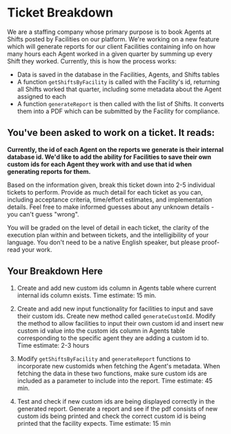 # Ticket Breakdown
We are a staffing company whose primary purpose is to book Agents at Shifts posted by Facilities on our platform. We're working on a new feature which will generate reports for our client Facilities containing info on how many hours each Agent worked in a given quarter by summing up every Shift they worked. Currently, this is how the process works:

- Data is saved in the database in the Facilities, Agents, and Shifts tables
- A function `getShiftsByFacility` is called with the Facility's id, returning all Shifts worked that quarter, including some metadata about the Agent assigned to each
- A function `generateReport` is then called with the list of Shifts. It converts them into a PDF which can be submitted by the Facility for compliance.

## You've been asked to work on a ticket. It reads:

**Currently, the id of each Agent on the reports we generate is their internal database id. We'd like to add the ability for Facilities to save their own custom ids for each Agent they work with and use that id when generating reports for them.**


Based on the information given, break this ticket down into 2-5 individual tickets to perform. Provide as much detail for each ticket as you can, including acceptance criteria, time/effort estimates, and implementation details. Feel free to make informed guesses about any unknown details - you can't guess "wrong".


You will be graded on the level of detail in each ticket, the clarity of the execution plan within and between tickets, and the intelligibility of your language. You don't need to be a native English speaker, but please proof-read your work.

## Your Breakdown Here

1. Create and add new custom ids column in Agents table where current internal ids column exists. 
Time estimate: 15 min.

2. Create and add new input functionality for facilities to input and save their custom ids. Create new method called `generateCustomId`. Modify the method to allow facilities to input their own custom id and insert new custom id value into the custom ids column in Agents table corresponding to the specific agent they are adding a custom id to. 
Time estimate: 2-3 hours 

3. Modify `getShiftsByFacility` and `generateReport` functions to incorporate new customids when fetching the Agent's metadata. 
When fetching the data in these two functions, make sure custom ids are included as a parameter to include into the report.
Time estimate: 45 min.

4. Test and check if new custom ids are being displayed correctly in the generated report. Generate a report and see if the pdf consists of new custom ids being printed and check the correct custom id is being printed that the facility expects. 
Time estimate: 15 min
